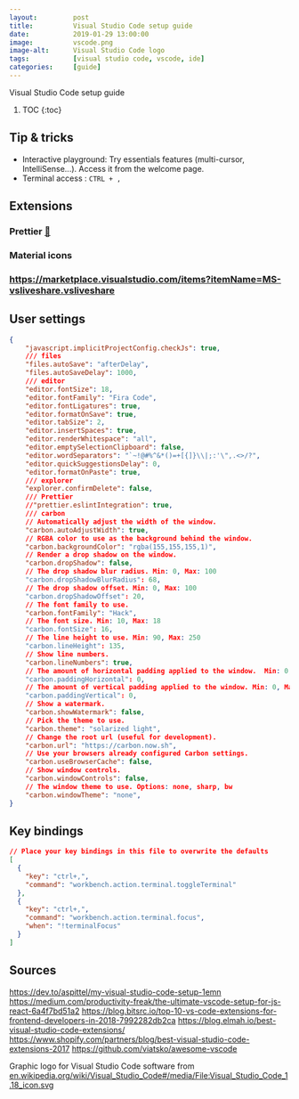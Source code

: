 ```yaml
---
layout:         post
title:          Visual Studio Code setup guide
date:           2019-01-29 13:00:00
image:          vscode.png
image-alt:      Visual Studio Code logo
tags:           [visual studio code, vscode, ide]
categories:     [guide]
---
```


Visual Studio Code setup guide

<!-- more -->

1. TOC
{:toc}

## Tip & tricks
- Interactive playground: Try essentials features (multi-cursor, IntelliSense...). Access it from the welcome page.
- Terminal access : `CTRL + ,`



## Extensions
### Prettier [&#x1f517;](https://marketplace.visualstudio.com/items?itemName=esbenp.prettier-vscode)

### Material icons

### https://marketplace.visualstudio.com/items?itemName=MS-vsliveshare.vsliveshare

## User settings
```json
{
    "javascript.implicitProjectConfig.checkJs": true,
    /// files
    "files.autoSave": "afterDelay",
    "files.autoSaveDelay": 1000,
    /// editor
    "editor.fontSize": 18,
    "editor.fontFamily": "Fira Code",
    "editor.fontLigatures": true,
    "editor.formatOnSave": true,
    "editor.tabSize": 2,
    "editor.insertSpaces": true,
    "editor.renderWhitespace": "all",
    "editor.emptySelectionClipboard": false,
    "editor.wordSeparators": "`~!@#%^&*()=+[{]}\\|;:'\",.<>/?",
    "editor.quickSuggestionsDelay": 0,
    "editor.formatOnPaste": true,
    /// explorer
    "explorer.confirmDelete": false,
    /// Prettier
    //"prettier.eslintIntegration": true,
    /// carbon
    // Automatically adjust the width of the window.
    "carbon.autoAdjustWidth": true,
    // RGBA color to use as the background behind the window.
    "carbon.backgroundColor": "rgba(155,155,155,1)",
    // Render a drop shadow on the window.
    "carbon.dropShadow": false,
    // The drop shadow blur radius. Min: 0, Max: 100
    "carbon.dropShadowBlurRadius": 68,
    // The drop shadow offset. Min: 0, Max: 100
    "carbon.dropShadowOffset": 20,
    // The font family to use.
    "carbon.fontFamily": "Hack",
    // The font size. Min: 10, Max: 18
    "carbon.fontSize": 16,
    // The line height to use. Min: 90, Max: 250
    "carbon.lineHeight": 135,
    // Show line numbers.
    "carbon.lineNumbers": true,
    // The amount of horizontal padding applied to the window.  Min: 0, Max: 100
    "carbon.paddingHorizontal": 0,
    // The amount of vertical padding applied to the window. Min: 0, Max: 200
    "carbon.paddingVertical": 0,
    // Show a watermark.
    "carbon.showWatermark": false,
    // Pick the theme to use.
    "carbon.theme": "solarized light",
    // Change the root url (useful for development).
    "carbon.url": "https://carbon.now.sh",
    // Use your browsers already configured Carbon settings.
    "carbon.useBrowserCache": false,
    // Show window controls.
    "carbon.windowControls": false,
    // The window theme to use. Options: none, sharp, bw 
    "carbon.windowTheme": "none",
}
```
## Key bindings
```json
// Place your key bindings in this file to overwrite the defaults
[
  {
    "key": "ctrl+,",
    "command": "workbench.action.terminal.toggleTerminal"
  },
  {
    "key": "ctrl+,",
    "command": "workbench.action.terminal.focus",
    "when": "!terminalFocus"
  }
]
```


## Sources

[](https://www.smashingmagazine.com/2018/01/visual-studio-code/)
https://dev.to/aspittel/my-visual-studio-code-setup-1emn
https://medium.com/productivity-freak/the-ultimate-vscode-setup-for-js-react-6a4f7bd51a2
https://blog.bitsrc.io/top-10-vs-code-extensions-for-frontend-developers-in-2018-7992282db2ca
https://blog.elmah.io/best-visual-studio-code-extensions/
https://www.shopify.com/partners/blog/best-visual-studio-code-extensions-2017
https://github.com/viatsko/awesome-vscode

Graphic logo for Visual Studio Code software from [en.wikipedia.org/wiki/Visual_Studio_Code#/media/File:Visual_Studio_Code_1.18_icon.svg](https://en.wikipedia.org/wiki/Visual_Studio_Code#/media/File:Visual_Studio_Code_1.18_icon.svg)

